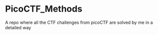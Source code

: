 # PicoCTF_Methods
A repo where all the CTF challenges from picoCTF are solved by me in a detailed way
